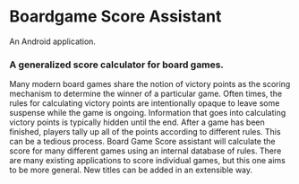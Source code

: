 Boardgame Score Assistant
=======

An Android application.

### A generalized score calculator for board games.  

Many modern board games share the notion of victory points as the scoring mechanism to determine the winner of a particular game. Often times, the rules for calculating victory points are intentionally opaque to leave some suspense while the game is ongoing. Information that goes into calculating victory points is typically hidden until the end. After a game has been finished, players tally up all of the points according to different rules. This can be a tedious process. Board Game Score assistant will calculate the score for many different games using an internal database of rules. There are many existing applications to score individual games, but this one aims to be more general. New titles can be added in an extensible way.
